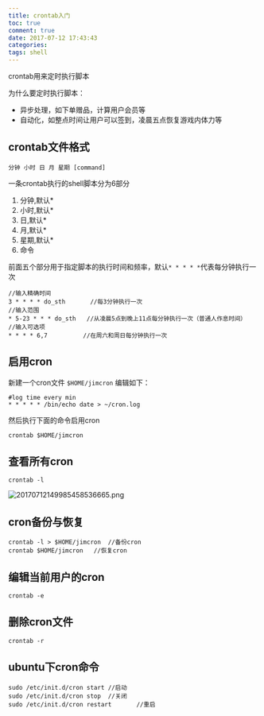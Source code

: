 ```yaml
---
title: crontab入门
toc: true
comment: true
date: 2017-07-12 17:43:43
categories:
tags: shell
---
```




crontab用来定时执行脚本

为什么要定时执行脚本：

- 异步处理，如下单赠品，计算用户会员等
- 自动化，如整点时间让用户可以签到，凌晨五点恢复游戏内体力等


<!--more-->

## crontab文件格式

```
分钟 小时 日 月 星期 [command]
```
一条crontab执行的shell脚本分为6部分

1. 分钟,默认*
2. 小时,默认*
3. 日,默认*
4. 月,默认*
5. 星期,默认*
6. 命令

前面五个部分用于指定脚本的执行时间和频率，默认`* * * * *`代表每分钟执行一次



```
//输入精确时间
3 * * * * do_sth	   //每3分钟执行一次
//输入范围
* 5-23 * * * do_sth   //从凌晨5点到晚上11点每分钟执行一次（普通人作息时间）
//输入可选项
* * * * 6,7          //在周六和周日每分钟执行一次

```

## 启用cron

新建一个cron文件 `$HOME/jimcron`
编辑如下：

```
#log time every min
* * * * * /bin/echo date > ~/cron.log
```

然后执行下面的命令启用cron

```
crontab $HOME/jimcron
```

## 查看所有cron
```
crontab -l
```

![20170712149985458536665.png](/images/20170712149985458536665.png)

## cron备份与恢复

```
crontab -l > $HOME/jimcron  //备份cron
crontab $HOME/jimcron	//恢复cron
```

## 编辑当前用户的cron

```
crontab -e
```

## 删除cron文件

```
crontab -r
```

## ubuntu下cron命令
```
sudo /etc/init.d/cron start	//启动
sudo /etc/init.d/cron stop 	//关闭
sudo /etc/init.d/cron restart		//重启
```

